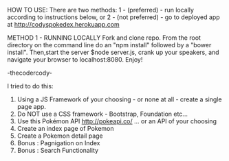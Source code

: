 HOW TO USE:
  There are two methods: 1 - (preferred) - run locally according to instructions below, or
                         2 - (not preferred) - go to deployed app at http://codyspokedex.herokuapp.com

METHOD 1 - RUNNING LOCALLY
  Fork and clone repo.  From the root directory on the command line do an "npm install" followed by a "bower install".  Then,start the server $node server.js, crank up your speakers, and navigate your browser to localhost:8080. Enjoy!

  -thecodercody-


I tried to do this:

1. Using a JS Framework of your choosing - or none at all - create a single page app.
2. Do NOT use a CSS framework - Bootstrap, Foundation etc...
3. Use this Pokémon API http://pokeapi.co/ ... or an API of your choosing
4. Create an index page of Pokemon
5. Create a Pokemon detail page
6. Bonus : Pagnigation on Index
7. Bonus : Search Functionality
